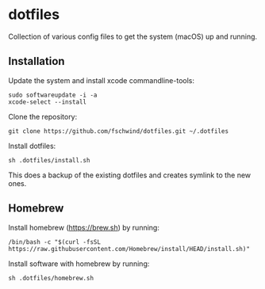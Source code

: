 dotfiles
========

Collection of various config files to get the system (macOS) up and running.

## Installation

Update the system and install xcode commandline-tools:

    sudo softwareupdate -i -a
    xcode-select --install
    
Clone the repository:
    
    git clone https://github.com/fschwind/dotfiles.git ~/.dotfiles

Install dotfiles:

    sh .dotfiles/install.sh

This does a backup of the existing dotfiles and creates symlink to the new ones. 

## Homebrew

Install homebrew (https://brew.sh) by running:

    /bin/bash -c "$(curl -fsSL https://raw.githubusercontent.com/Homebrew/install/HEAD/install.sh)"
    
Install software with homebrew by running:

    sh .dotfiles/homebrew.sh
